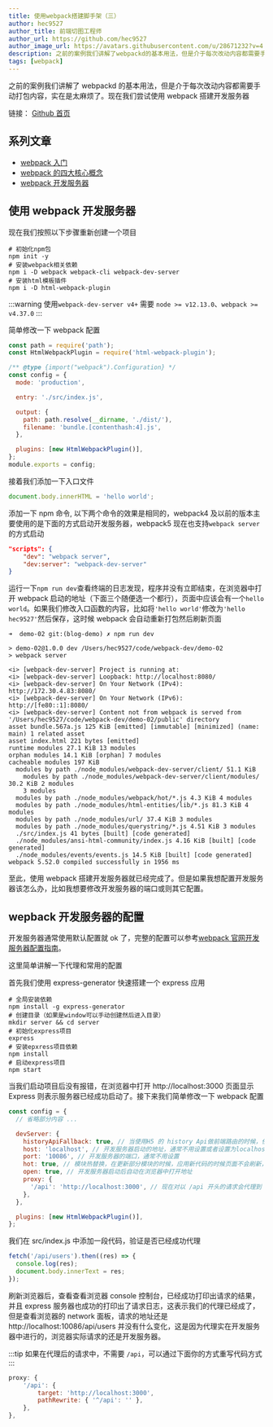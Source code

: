```yaml
---
title: 使用webpack搭建脚手架（三）
author: hec9527
author_title: 前端切图工程师
author_url: https://github.com/hec9527
author_image_url: https://avatars.githubusercontent.com/u/28671232?v=4
description: 之前的案例我们讲解了webpackd的基本用法，但是介于每次改动内容都需要手动打包内容，实在是太麻烦了。现在我们尝试使用webpack搭建开发服务器
tags: [webpack]
---
```


之前的案例我们讲解了 webpackd 的基本用法，但是介于每次改动内容都需要手动打包内容，实在是太麻烦了。现在我们尝试使用 webpack 搭建开发服务器

链接： [Github 首页](https://github.com/hec9527)

<!-- truncate -->

## 系列文章

- [webpack 入门](/blog/2021/09/08/my-webpack-cli-01)
- [webpack 的四大核心概念](/blog/2021/09/09/my-webpack-cli-02)
- [webpack 开发服务器](/blog/2021/09/10/my-webpack-cli-03)

## 使用 webpack 开发服务器

现在我们按照以下步骤重新创建一个项目

```shell
# 初始化npm包
npm init -y
# 安装webpack相关依赖
npm i -D webpack webpack-cli webpack-dev-server
# 安装html模板插件
npm i -D html-webpack-plugin
```

:::warning
使用`webpack-dev-server v4+` 需要 `node >= v12.13.0`、`webpack >= v4.37.0`
:::

简单修改一下 webpack 配置

```js title="webpack.config.js"
const path = require('path');
const HtmlWebpackPlugin = require('html-webpack-plugin');

/** @type {import("webpack").Configuration} */
const config = {
  mode: 'production',

  entry: './src/index.js',

  output: {
    path: path.resolve(__dirname, './dist/'),
    filename: 'bundle.[contenthash:4].js',
  },

  plugins: [new HtmlWebpackPlugin()],
};
module.exports = config;
```

接着我们添加一下入口文件

```js title="src/index.js"
document.body.innerHTML = 'hello world';
```

添加一下 npm 命令, 以下两个命令的效果是相同的，webpack4 及以前的版本主要使用的是下面的方式启动开发服务器，webpack5 现在也支持`webpack server`的方式启动

```json
"scripts": {
    "dev": "webpack server",
    "dev:server": "webpack-dev-server"
}
```

运行一下`npm run dev`查看终端的日志发现，程序并没有立即结束，在浏览器中打开 webpack 启动的地址（下面三个随便选一个都行），页面中应该会有一个`hello world`。如果我们修改入口函数的内容，比如将`'hello world'`修改为`'hello hec9527'`然后保存，这时候 webpack 会自动重新打包然后刷新页面

```shell {7-10}
➜  demo-02 git:(blog-demo) ✗ npm run dev

> demo-02@1.0.0 dev /Users/hec9527/code/webpack-dev/demo-02
> webpack server

<i> [webpack-dev-server] Project is running at:
<i> [webpack-dev-server] Loopback: http://localhost:8080/
<i> [webpack-dev-server] On Your Network (IPv4): http://172.30.4.83:8080/
<i> [webpack-dev-server] On Your Network (IPv6): http://[fe80::1]:8080/
<i> [webpack-dev-server] Content not from webpack is served from '/Users/hec9527/code/webpack-dev/demo-02/public' directory
asset bundle.567a.js 125 KiB [emitted] [immutable] [minimized] (name: main) 1 related asset
asset index.html 221 bytes [emitted]
runtime modules 27.1 KiB 13 modules
orphan modules 14.1 KiB [orphan] 7 modules
cacheable modules 197 KiB
  modules by path ./node_modules/webpack-dev-server/client/ 51.1 KiB
    modules by path ./node_modules/webpack-dev-server/client/modules/ 30.2 KiB 2 modules
    3 modules
  modules by path ./node_modules/webpack/hot/*.js 4.3 KiB 4 modules
  modules by path ./node_modules/html-entities/lib/*.js 81.3 KiB 4 modules
  modules by path ./node_modules/url/ 37.4 KiB 3 modules
  modules by path ./node_modules/querystring/*.js 4.51 KiB 3 modules
  ./src/index.js 41 bytes [built] [code generated]
  ./node_modules/ansi-html-community/index.js 4.16 KiB [built] [code generated]
  ./node_modules/events/events.js 14.5 KiB [built] [code generated]
webpack 5.52.0 compiled successfully in 1956 ms
```

至此，使用 webpack 搭建开发服务器就已经完成了。但是如果我想配置开发服务器该怎么办，比如我想要修改开发服务器的端口或则其它配置。

## wepback 开发服务器的配置

开发服务器通常使用默认配置就 ok 了，完整的配置可以参考[webpack 官网开发服务器配置指南](https://webpack.js.org/configuration/dev-server/)。

这里简单讲解一下代理和常用的配置

首先我们使用 express-generator 快速搭建一个 express 应用

```shell
# 全局安装依赖
npm install -g express-generator
# 创建目录（如果是window可以手动创建然后进入目录）
mkdir server && cd server
# 初始化express项目
express
# 安装epxress项目依赖
npm install
# 启动express项目
npm start
```

当我们启动项目后没有报错，在浏览器中打开 http://localhost:3000 页面显示 Express 则表示服务器已经成功启动了。接下来我们简单修改一下 webpack 配置

```js title="webpack.config.js"
const config = {
  // 省略部分内容 ...

  devServer: {
    historyApiFallback: true, // 当使用H5 的 history Api做前端路由的时候，任何404页面都会重定向到 inde.html 页面
    host: 'localhost', // 开发服务器启动的地址，通常不用设置或者设置为localhost
    port: '10086', // 开发服务器的端口，通常不用设置
    hot: true, // 模块热替换，在更新部分模块的时候，应用新代码的时候页面不会刷新，页面的状态得以保留
    open: true, // 开发服务器启动后自动在浏览器中打开地址
    proxy: {
      '/api': 'http://localhost:3000', // 现在对以 /api 开头的请求会代理到 'http://localhost:3000'
    },
  },

  plugins: [new HtmlWebpackPlugin()],
};
```

我们在 src/index.js 中添加一段代码，验证是否已经成功代理

```js
fetch('/api/users').then((res) => {
  console.log(res);
  document.body.innerText = res;
});
```

刷新浏览器后，查看查看浏览器 console 控制台，已经成功打印出请求的结果，并且 express 服务器也成功的打印出了请求日志，这表示我们的代理已经成了，但是查看浏览器的 network 面板，请求的地址还是 http://localhost:10086/api/users 并没有什么变化，这是因为代理实在开发服务器中进行的，浏览器实际请求的还是开发服务器。

:::tip
如果在代理后的请求中，不需要 `/api`，可以通过下面你的方式重写代码方式
:::

```js
proxy: {
    '/api': {
        target: 'http://localhost:3000',
        pathRewrite: { '^/api': '' },
    },
},
```
